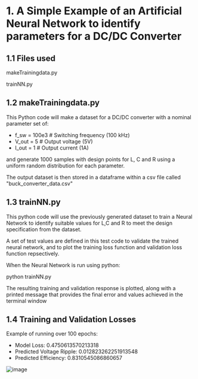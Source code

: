 # 1. A Simple Example of an Artificial Neural Network to identify parameters for a DC/DC Converter

## 1.1 Files used
makeTrainingdata.py

trainNN.py

## 1.2 makeTrainingdata.py

This Python code will make a dataset for a DC/DC converter with a nominal parameter set of:

- f_sw = 100e3  # Switching frequency (100 kHz)
- V_out = 5  # Output voltage (5V)
- I_out = 1  # Output current (1A)

and generate 1000 samples with design points for L, C and R using a uniform random distribution for each parameter.

The output dataset is then stored in a dataframe within a csv file called "buck_converter_data.csv"

## 1.3 trainNN.py

This python code will use the previously generated dataset to train a Neural Network to identify suitable values for L,C and R to meet the design specification from the dataset.

A set of test values are defined in this test code to validate the trained neural network, and to plot the training loss function and validation loss function repsectively.

When the Neural Network is run using python:

python trainNN.py

The resulting training and validation response is plotted, along with a printed message that provides the final error and values achieved in the terminal window

## 1.4 Training and Validation Losses

Example of running over 100 epochs:

* Model Loss: 0.4750613570213318
* Predicted Voltage Ripple: 0.012823262251913548
* Predicted Efficiency: 0.8310545086860657

![image](https://github.com/user-attachments/assets/10527308-08f1-4ea9-af79-de00f40282b6)
